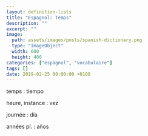 ```yaml
---
layout: definition-lists
title: "Espagnol: Temps"
description: ""
excerpt: ""
image:
  path: assets/images/posts/spanish-dictionary.png
  type: "ImageObject"
  width: 600
  height: 400
categories: ["espagnol", "vocabulaire"]
tags: []
date: 2019-02-25 00:00:00 +0100
---
```



temps
: tiempo

heure, instance
: vez

journée
: día

années pl.
: años
